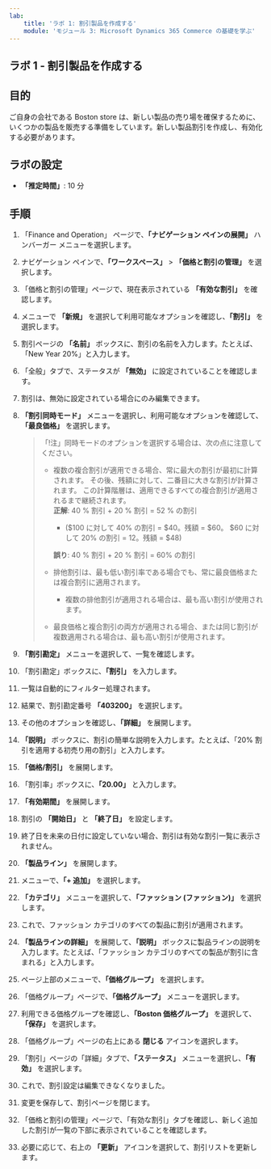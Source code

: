 ```yaml
---
lab:
    title: 'ラボ 1: 割引製品を作成する'
    module: 'モジュール 3: Microsoft Dynamics 365 Commerce の基礎を学ぶ'
---
```


## ラボ 1 - 割引製品を作成する

## 目的

ご自身の会社である Boston store は、新しい製品の売り場を確保するために、いくつかの製品を販売する準備をしています。新しい製品割引を作成し、有効化する必要があります。

## ラボの設定

   - **「推定時間」**: 10 分

## 手順

1. 「Finance and Operation」 ページで、**「ナビゲーション ペインの展開」** ハンバーガー メニューを選択します。

1. ナビゲーション ペインで、**「ワークスペース」** > **「価格と割引の管理」** を選択します。

1. 「価格と割引の管理」ページで、現在表示されている **「有効な割引」** を確認します。

1. メニューで **「新規」** を選択して利用可能なオプションを確認し、**「割引」** を選択します。

1. 割引ページの **「名前」** ボックスに、割引の名前を入力します。たとえば、「New Year 20%」と入力します。

1. 「全般」タブで、ステータスが **「無効」** に設定されていることを確認します。

1. 割引は、無効に設定されている場合にのみ編集できます。

1. **「割引同時モード」** メニューを選択し、利用可能なオプションを確認して、**「最良価格」** を選択します。

    >「!注」同時モードのオプションを選択する場合は、次の点に注意してください。
    >
    >  - 複数の複合割引が適用できる場合、常に最大の割引が最初に計算されます。  その後、残額に対して、二番目に大きな割引が計算されます。  この計算階層は、適用できるすべての複合割引が適用されるまで継続されます。  
    >    **正解**: 40 % 割引 + 20 % 割引 = 52 % の割引  
    >      - ($100 に対して 40% の割引 = $40。残額 = $60。  $60 に対して 20% の割引 = 12。残額 = $48)  
    >
    >    **誤り**: 40 % 割引 + 20 % 割引 = 60% の割引
    >
    >  - 排他割引は、最も低い割引率である場合でも、常に最良価格または複合割引に適用されます。
    >    - 複数の排他割引が適用される場合は、最も高い割引が使用されます。
    >  - 最良価格と複合割引の両方が適用される場合、または同じ割引が複数適用される場合は、最も高い割引が使用されます。

1. **「割引勘定」** メニューを選択して、一覧を確認します。

1. 「割引勘定」ボックスに、**「割引」** を入力します。

1. 一覧は自動的にフィルター処理されます。

1. 結果で、割引勘定番号 **「403200」** を選択します。

1. その他のオプションを確認し、**「詳細」** を展開します。

1. **「説明」** ボックスに、割引の簡単な説明を入力します。たとえば、「20% 割引を適用する初売り用の割引」と入力します。

1. **「価格/割引」** を展開します。

1. 「割引率」ボックスに、**「20.00」** と入力します。

1. **「有効期間」** を展開します。

1. 割引の **「開始日」** と **「終了日」** を設定します。

1. 終了日を未来の日付に設定していない場合、割引は有効な割引一覧に表示されません。

1. **「製品ライン」** を展開します。

1. メニューで、**「+ 追加」** を選択します。

1. **「カテゴリ」** メニューを選択して、**「ファッション (ファッション)」** を選択します。

1. これで、ファッション カテゴリのすべての製品に割引が適用されます。

1. **「製品ラインの詳細」** を展開して、**「説明」** ボックスに製品ラインの説明を入力します。たとえば、「ファッション カテゴリのすべての製品が割引に含まれる」と入力します。

1. ページ上部のメニューで、**「価格グループ」** を選択します。

1. 「価格グループ」ページで、**「価格グループ」** メニューを選択します。

1. 利用できる価格グループを確認し、**「Boston 価格グループ」** を選択して、**「保存」** を選択します。

1. 「価格グループ」ページの右上にある **閉じる** アイコンを選択します。

1. 「割引」ページの「詳細」タブで、**「ステータス」** メニューを選択し、**「有効」** を選択します。

1. これで、割引設定は編集できなくなりました。

1. 変更を保存して、割引ページを閉じます。

1. 「価格と割引の管理」ページで、「有効な割引」タブを確認し、新しく追加した割引が一覧の下部に表示されていることを確認します。

1. 必要に応じて、右上の **「更新」** アイコンを選択して、割引リストを更新します。
